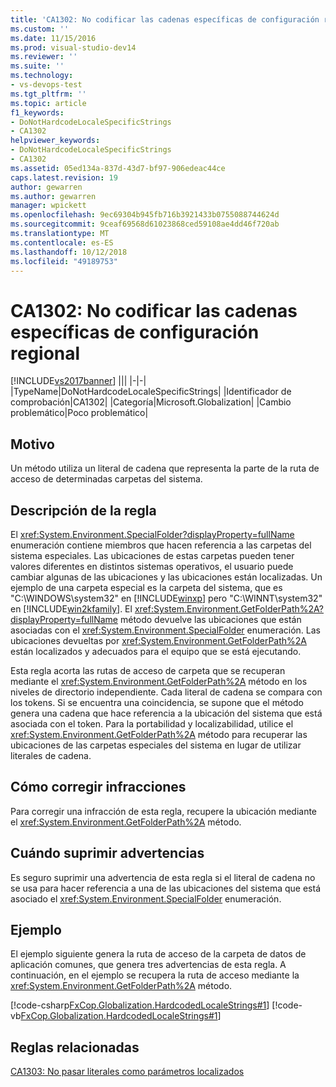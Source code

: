 ```yaml
---
title: 'CA1302: No codificar las cadenas específicas de configuración regional | Microsoft Docs'
ms.custom: ''
ms.date: 11/15/2016
ms.prod: visual-studio-dev14
ms.reviewer: ''
ms.suite: ''
ms.technology:
- vs-devops-test
ms.tgt_pltfrm: ''
ms.topic: article
f1_keywords:
- DoNotHardcodeLocaleSpecificStrings
- CA1302
helpviewer_keywords:
- DoNotHardcodeLocaleSpecificStrings
- CA1302
ms.assetid: 05ed134a-837d-43d7-bf97-906edeac44ce
caps.latest.revision: 19
author: gewarren
ms.author: gewarren
manager: wpickett
ms.openlocfilehash: 9ec69304b945fb716b3921433b0755088744624d
ms.sourcegitcommit: 9ceaf69568d61023868ced59108ae4dd46f720ab
ms.translationtype: MT
ms.contentlocale: es-ES
ms.lasthandoff: 10/12/2018
ms.locfileid: "49189753"
---
```

# <a name="ca1302-do-not-hardcode-locale-specific-strings"></a>CA1302: No codificar las cadenas específicas de configuración regional
[!INCLUDE[vs2017banner](../includes/vs2017banner.md)]
|||
|-|-|
|TypeName|DoNotHardcodeLocaleSpecificStrings|
|Identificador de comprobación|CA1302|
|Categoría|Microsoft.Globalization|
|Cambio problemático|Poco problemático|

## <a name="cause"></a>Motivo
 Un método utiliza un literal de cadena que representa la parte de la ruta de acceso de determinadas carpetas del sistema.

## <a name="rule-description"></a>Descripción de la regla
 El <xref:System.Environment.SpecialFolder?displayProperty=fullName> enumeración contiene miembros que hacen referencia a las carpetas del sistema especiales. Las ubicaciones de estas carpetas pueden tener valores diferentes en distintos sistemas operativos, el usuario puede cambiar algunas de las ubicaciones y las ubicaciones están localizadas. Un ejemplo de una carpeta especial es la carpeta del sistema, que es "C:\WINDOWS\system32" en [!INCLUDE[winxp](../includes/winxp-md.md)] pero "C:\WINNT\system32" en [!INCLUDE[win2kfamily](../includes/win2kfamily-md.md)]. El <xref:System.Environment.GetFolderPath%2A?displayProperty=fullName> método devuelve las ubicaciones que están asociadas con el <xref:System.Environment.SpecialFolder> enumeración. Las ubicaciones devueltas por <xref:System.Environment.GetFolderPath%2A> están localizados y adecuados para el equipo que se está ejecutando.

 Esta regla acorta las rutas de acceso de carpeta que se recuperan mediante el <xref:System.Environment.GetFolderPath%2A> método en los niveles de directorio independiente. Cada literal de cadena se compara con los tokens. Si se encuentra una coincidencia, se supone que el método genera una cadena que hace referencia a la ubicación del sistema que está asociada con el token. Para la portabilidad y localizabilidad, utilice el <xref:System.Environment.GetFolderPath%2A> método para recuperar las ubicaciones de las carpetas especiales del sistema en lugar de utilizar literales de cadena.

## <a name="how-to-fix-violations"></a>Cómo corregir infracciones
 Para corregir una infracción de esta regla, recupere la ubicación mediante el <xref:System.Environment.GetFolderPath%2A> método.

## <a name="when-to-suppress-warnings"></a>Cuándo suprimir advertencias
 Es seguro suprimir una advertencia de esta regla si el literal de cadena no se usa para hacer referencia a una de las ubicaciones del sistema que está asociado el <xref:System.Environment.SpecialFolder> enumeración.

## <a name="example"></a>Ejemplo
 El ejemplo siguiente genera la ruta de acceso de la carpeta de datos de aplicación comunes, que genera tres advertencias de esta regla. A continuación, en el ejemplo se recupera la ruta de acceso mediante la <xref:System.Environment.GetFolderPath%2A> método.

 [!code-csharp[FxCop.Globalization.HardcodedLocaleStrings#1](../snippets/csharp/VS_Snippets_CodeAnalysis/FxCop.Globalization.HardcodedLocaleStrings/cs/FxCop.Globalization.HardcodedLocaleStrings.cs#1)]
 [!code-vb[FxCop.Globalization.HardcodedLocaleStrings#1](../snippets/visualbasic/VS_Snippets_CodeAnalysis/FxCop.Globalization.HardcodedLocaleStrings/vb/FxCop.Globalization.HardcodedLocaleStrings.vb#1)]

## <a name="related-rules"></a>Reglas relacionadas
 [CA1303: No pasar literales como parámetros localizados](../code-quality/ca1303-do-not-pass-literals-as-localized-parameters.md)



